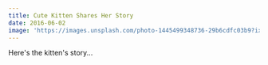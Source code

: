 ```yaml
---
title: Cute Kitten Shares Her Story
date: 2016-06-02
image: 'https://images.unsplash.com/photo-1445499348736-29b6cdfc03b9?ixlib=rb-0.3.5&q=20&fm=jpg&crop=entropy&s=0c98225393f792b7b58e4fe2d3fe1644&w=1024'
---
```


Here's the kitten's story...

